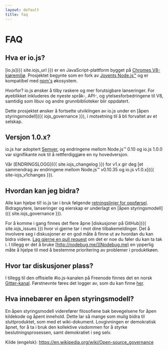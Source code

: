 ```yaml
---
layout: default
title: faq
---
```


# FAQ

<a id="hva-er-iojs"></a>

## Hva er io.js?

[io.js]({{ site.iojs_url }}) er en JavaScript-plattform bygget på [Chromes
V8-kjøremiljø](http://code.google.com/p/v8/).  Prosjektet begynte som en fork av
[Joyents Node.js™](https://nodejs.org/) og er kompatibel med
[npm's](https://www.npmjs.org/) økosystem.

Hvorfor? io.js ønsker å tilby raskere og mer forutsigbare lanseringer.  For
øyeblikket inkluderes de nyeste språk-, API-, og ytelsesforbedringene til V8,
samtidig som libuv og andre grunnbiblioteker blir oppdatert.

Dette prosjektet ønsker å fortsette utviklingen av io.js under en [åpen
styringsmodell]({{ iojs_governance }}), i motsetning til å bli forvaltet av et
selskap.

<a id="versjonering"></a>

## Versjon 1.0.x?

io.js har adoptert [Semver](http://semver.org/), og endringene mellom Node.js™
0.10 og io.js 1.0.0 var signifikante nok til å rettferdiggjøre en ny hovedversjon.

Vår [ENDRINGSLOGG]({{ site.iojs_changelog }}) for v1.x gir deg [et sammendrag av
endringene mellom Node.js™ v0.10.35 og io.js v1.0.x]({{ site-iojs_v1changes }}).

<a id="hvordan-kan-jeg-bidra"></a>

## Hvordan kan jeg bidra?

Alle kan hjelpe til! io.js tar i bruk følgende [retningslinjer for
oppførsel]({{site.iojs_coc}}). Bidragsytere, lanseringer og eierskap er
underlagt en [åpen styringsmodell]({{ site.iojs_governance }}).

For å komme i gang finnes det flere åpne [diskusjoner på GitHub]({{ site.iojs_issues }}) hvor vi gjerne tar i mot dine tilbakemeldinger. Det å involvere seg i diskusjoner er en god måte å finne ut av hvordan du kan bidra videre. [Lag gjerne en pull request]({{site.iojs_contribute}}#code-contributions) om det er noe du føler du kan ta tak i. I tillegg er det å bruke [http://nodebug.me/](Nodebug.me) en ypperlig måte å hjelpe til med å bestemme prioritering av problemer i produktkøen.

<a id="hvor-tar-diskusjoner-plass"></a>

## Hvor tar diskusjoner plass?

I tillegg til den offisielle #io.js-kanalen på Freenode finnes det en norsk [Gitter-kanal](https://gitter.im/iojs/iojs-no). Førstnevnte føres det logger av, som du kan finne [her](http://logs.libuv.org/io.js/latest).

<a id="hva-er-en-aapen-styringsmodell"></a>

## Hva innebærer en åpen styringsmodell?

En åpen styringsmodell viderefører filosofiene bak bevegelsene for åpen kildekode og åpent innehold. Dette lar så mange som mulig bidra til sluttproduktet, som med et wiki-dokument. Lovgivningen er demokratisk åpnet, for å ta i bruk den kollektive visdommen for å styrke beslutningsprosessen, samt demokratiet i seg selv.

Kilde (engelsk): https://en.wikipedia.org/wiki/Open-source_governance
